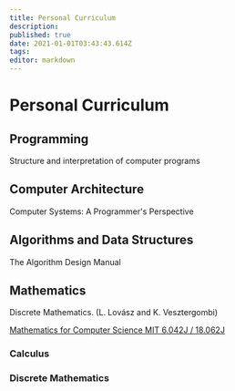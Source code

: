 ```yaml
---
title: Personal Curriculum
description: 
published: true
date: 2021-01-01T03:43:43.614Z
tags: 
editor: markdown
---
```


# Personal Curriculum

## Programming

Structure and interpretation of computer programs

## Computer Architecture
Computer Systems: A Programmer's Perspective

## Algorithms and Data Structures
The Algorithm Design Manual

## Mathematics 
Discrete Mathematics. (L. Lovász and K. Vesztergombi)

[Mathematics for Computer Science MIT 6.042J / 18.062J ](https://ocw.mit.edu/courses/electrical-engineering-and-computer-science/6-042j-mathematics-for-computer-science-fall-2010/index.htm)


### Calculus 
### Discrete Mathematics